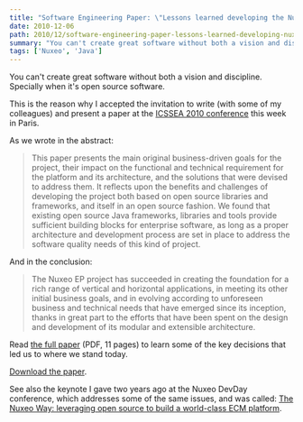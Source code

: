 ```yaml
---
title: "Software Engineering Paper: \"Lessons learned developing the Nuxeo EP open source, component-based, ECM platform\""
date: 2010-12-06
path: 2010/12/software-engineering-paper-lessons-learned-developing-nuxeo-ep-open-source-component-based-ecm-platform
summary: "You can't create great software without both a vision and discipline."
tags: ['Nuxeo', 'Java']
---
```


<p>You can't create great software without both a vision and discipline. Specially when it's open source software.</p>

<p>This is the reason why I accepted the invitation to write (with some of my colleagues) and present a paper at the <a href="http://icssea.enst.fr/">ICSSEA 2010 conference</a> this week in Paris.</p>

<!-- more -->

<p>As we wrote in the abstract:</p>

<blockquote>
<p>This paper presents the main original business-driven goals for the project, their impact on the functional and technical requirement for the platform and its architecture, and the solutions that were devised to address them. It reflects upon the benefits and challenges of developing the project both based on open source libraries and frameworks, and itself in an open source fashion.
We found that existing open source Java frameworks, libraries and tools provide sufficient building blocks for enterprise software, as long as a proper architecture and development process are set in place to address the software quality needs of this kind of project.</p>
</blockquote>

<p>And in the conclusion:</p>

<blockquote>
<p>The Nuxeo EP project has succeeded in creating the foundation for a rich range of vertical and horizontal applications, in meeting its other initial business goals, and in evolving according to unforeseen business and technical needs that have emerged since its inception, thanks in great part to the efforts that have been spent on the design and development of its modular and extensible architecture.</p>
</blockquote>

<p>Read <a href="/assets/pdf/icssea2010.pdf">the full paper</a> (PDF, 11 pages) to learn some of the key decisions that led us to where we stand today.</p>

<p><span class="asset  asset-generic at-xid-6a010536291c30970b0148c6757ed0970c"><a href="/assets/pdf/icssea2010.pdf">Download the paper</a>.</span></p>

<p>See also the keynote I gave two years ago at the Nuxeo DevDay conference, which addresses some of the same issues, and was called: <a href="http://blogs.nuxeo.com/fermigier/2008/12/video-slides-transcript-my-talk-at-nuxeo-devday.html">The Nuxeo Way: leveraging open source to build a world-class ECM platform</a>.</p>
 

